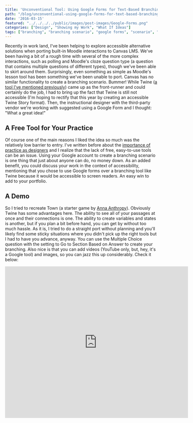 ```yaml
---
title: 'Unconventional Tool: Using Google Forms for Text-Based Branching Scenarios'
path: "/blog/unconventional-using-google-forms-for-text-based-branching"
date: '2016-03-15'
featured: "../../../../public/images/post-images/Google-Forms.png"
categories: ["Design", "Showing my Work", "What If Ideas"]
tags: ["branching", "branching scenario", "google forms", "scenario", "tools"]
---
```


Recently in work land, I've been helping to explore accessible alternative solutions when porting built-in Moodle interactions to Canvas LMS. We've been having a bit of a rough time with several of the more complex interactions, such as polling and Moodle's cloze question type (a question that contains multiple questions of different types), though we've been able to skirt around them. Surprisingly, even something as simple as Moodle's lesson tool has been something we've been unable to port. Canvas has no similar functionality to create a branching scenario. Bummer! While Twine ([a tool I've mentioned previously](/blog/my-first-twine-story/)) came up as the front-runner and could certainly do the job, I had to bring up the fact that Twine is still not accessible (I'm hoping to rectify that this year by creating an accessible Twine Story format). Then, the instructional designer with the third-party vendor we're working with suggested using a Google Form and I thought: "What a great idea!"

## A Free Tool for Your Practice

Of course one of the main reasons I liked the idea so much was the relatively low barrier to entry. I've written before about the [importance of practice as designers](http://www.knanthony.com/blog/less-talk-more-practice-instructional-design-communities-of-practice/) and I realize that the lack of free, easy-to-use tools can be an issue. Using your Google account to create a branching scenario is one thing that just about anyone can do, no money down. As an added benefit, you could discuss your work in the context of accessibility, mentioning that you chose to use Google forms over a branching tool like Twine because it would be accessible to screen readers. An easy win to add to your portfolio.

## A Demo

So I tried to recreate Town (a starter game by [Anna Anthropy](http://www.auntiepixelante.com/twine/)). Obviously Twine has some advantages here. The ability to see all of your passages at once and their connections is one. The ability to create variables and states is another, but if you plan a bit before hand, you can get by without too much hassle. As it is, I tried to do a straight port without planning and you'll likely find some sticky situations where you didn't pick up the right tools but I had to have you advance, anyway. You can use the Multiple Choice question with the setting to Go to Section Based on Answer to create your branching. Also nice is that you can add videos (YouTube only, but, hey, it's a Google tool) and images, so you can jazz this up considerably. Check it below:

<iframe src="https://docs.google.com/forms/d/18LbbmITCM4B2F7aj2TWmo2glAR0hi2-S6h2-ncbSQC0/viewform?embedded=true" width="605" height="500" frameborder="0" marginwidth="0" marginheight="0">Loading...</iframe>
